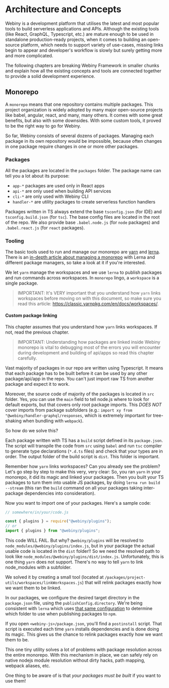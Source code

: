 # Architecture and Concepts

Webiny is a development platform that utilises the latest and most popular tools to build serverless applications and APIs.
Although the existing tools (like React, GraphQL, Typescript, etc.) are mature enough to be used in standalone production-ready projects, when it comes to building an open-source platform, which needs to support variety of use-cases, missing links begin to appear and developer's workflow is slowly but surely getting more and more complicated.

The following chapters are breaking Webiny Framework in smaller chunks and explain how all the existing concepts and tools are connected together to provide a solid development experience.

## Monorepo

A `monorepo` means that one repository contains multiple packages. This project organization is widely adopted by many major open-source projects like babel, angular, react, and many, many others. It comes with some great benefits, but also with some downsides. With some custom tools, it proved to be the right way to go for Webiny.

So far, Webiny consists of several dozens of packages. Managing each package in its own repository would be impossible, because often changes in one package require changes in one or more other packages.

### Packages

All the packages are located in the `packages` folder. The package name can tell you a lot about its purpose:

- `app-*` packages are used only in React apps
- `api-*` are only used when building API services
- `cli-*` are only used with Webiny CLI
- `handler-*` are utility packages to create serverless function handlers

Packages written in TS always extend the base `tsconfig.json` (for IDE) and `tsconfig.build.json` (for `tsc`). The base config files are located in the root of the repo. We also provide base `.babel.node.js` (for `node` packages) and `.babel.react.js` (for `react` packages).

### Tooling

The basic tools used to run and manage our monorepo are [yarn](https://yarnpkg.com/) and [lerna](https://lerna.js.org/). There is an [in-depth article about managing a monorepo](https://doppelmutzi.github.io/monorepo-lerna-yarn-workspaces/) with Lerna and different package managers, so take a look at it if you're interested.

We let `yarn` manage the workspaces and we use `lerna` to publish packages and run commands across workspaces. In `monorepo` lingo, a `workspace` is a single package.

> IMPORTANT: It's VERY important that you understand how `yarn` links workspaces before moving on with this document, so make sure you read this article: https://classic.yarnpkg.com/en/docs/workspaces/.

#### Custom package linking

This chapter assumes that you understand how `yarn` links workspaces. If not, read the previous chapter.

> IMPORTANT: Understanding how packages are linked inside Webiny monorepo is vital to debugging most of the errors you will encounter during development and building of api/apps so read this chapter carefully.

Vast majority of packages in our repo are written using Typescript. It means that each package has to be built before it can be used by any other package/api/app in the repo. You can't just import raw TS from another package and expect it to work.

Moreover, the source code of majority of the packages is located in `src` folder. Yes, you can use the `main` field to tell node.js where to look for default exports, but that covers only root package imports. This _DOES NOT_ cover imports from package subfolders (e.g.: `import xy from "@webiny/handler-graphql/responses`, which is extremely important for tree-shaking when bundling with `webpack`).

So how do we solve this?

Each package written with TS has a `build` script defined in its `package.json`. The script will transpile the code from `src` using `babel` and run `tsc` compiler to generate type declarations (`*.d.ts` files) and check that your types are in order. The output folder of the build script is `dist`. This folder is important.

Remember how `yarn` links workspaces? Can you already see the problem? Let's go step by step to make this very, very clear:
So, you ran `yarn` in your monorepo, it did its magic and linked your packages. Then you built your TS packages to turn them into usable JS packages, by doing `lerna run build --stream` (this ran the `build` command on all your packages taking inter-package dependencies into consideration).

Now you want to import one of your packages. Here's a sample code:

```js
// somewhere/in/your/code.js

const { plugins } = require("@webiny/plugins");
// or
import { plugins } from "@webiny/plugins";
```

This code WILL FAIL. But why? `@webiny/plugins` will be resolved to `node_modules/@webiny/plugins/index.js`, but in your package the actual usable code is located in the `dist` folder!! So we need the resolved path to look like `node_modules/@webiny/plugins/dist/index.js`. Unfortunately, this is one thing `yarn` does not support. There's no way to tell `yarn` to link node_modules with a subfolder.

We solved it by creating a small tool (located at `/packages/project-utils/workspaces/linkWorkspaces.js`) that will relink packages exactly how we want them to be linked.

In our packages, we configure the desired target directory in the `package.json` file, using the `publishConfig.directory`. We're being consistent with `lerna` which uses [that same configuration](https://github.com/lerna/lerna/tree/master/commands/publish#publishconfigdirectory) to determine which folder to use when publishing packages to `npm`.

If you open `<webiny-js>/package.json`, you'll find a `postinstall` script. That script is executed each time `yarn` installs dependencies and is done doing its magic. This gives us the chance to relink packages exactly how we want them to be.

This one tiny utility solves a lot of problems with package resolution across the entire monorepo. With this mechanism in place, we can safely rely on native nodejs module resolution without dirty hacks, path mapping, webpack aliases, etc.

One thing to be aware of is that _your packages must be built_ if you want to use them!
